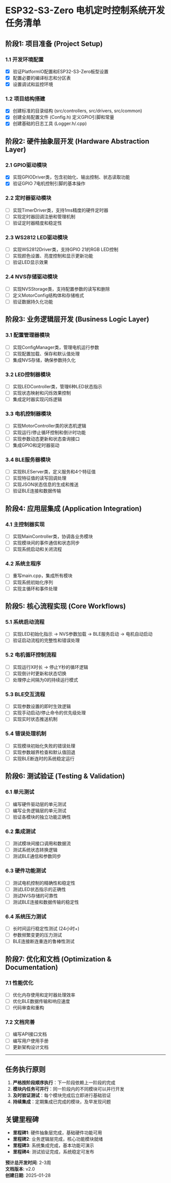 # ESP32-S3-Zero 电机定时控制系统开发任务清单

## 阶段1: 项目准备 (Project Setup)

### 1.1 开发环境配置
- [x] 验证PlatformIO配置和ESP32-S3-Zero板型设置
- [x] 配置必要的编译标志和分区表
- [x] 设置调试和监控环境

### 1.2 项目结构搭建
- [x] 创建标准的目录结构 (src/controllers, src/drivers, src/common)
- [x] 创建全局配置文件 (Config.h) 定义GPIO引脚和常量
- [x] 创建基础的日志工具 (Logger.h/.cpp)

## 阶段2: 硬件抽象层开发 (Hardware Abstraction Layer)

### 2.1 GPIO驱动模块
- [x] 实现GPIODriver类，包含初始化、输出控制、状态读取功能
- [x] 验证GPIO 7电机控制引脚的基本操作

### 2.2 定时器驱动模块  
- [ ] 实现TimerDriver类，支持1ms精度的硬件定时器
- [ ] 实现定时器回调注册和管理机制
- [ ] 验证定时器精度和稳定性

### 2.3 WS2812 LED驱动模块
- [ ] 实现WS2812Driver类，支持GPIO 21的RGB LED控制
- [ ] 实现颜色设置、亮度控制和显示更新功能
- [ ] 验证LED显示效果

### 2.4 NVS存储驱动模块
- [ ] 实现NVSStorage类，支持配置参数的读写和删除
- [ ] 定义MotorConfig结构体和存储格式
- [ ] 验证数据持久化功能

## 阶段3: 业务逻辑层开发 (Business Logic Layer)

### 3.1 配置管理器模块
- [ ] 实现ConfigManager类，管理电机运行参数
- [ ] 实现配置加载、保存和默认值处理
- [ ] 集成NVS存储，确保参数持久化

### 3.2 LED控制器模块
- [ ] 实现LEDController类，管理6种LED状态指示
- [ ] 实现状态映射和闪烁效果控制
- [ ] 集成定时器实现闪烁逻辑

### 3.3 电机控制器模块
- [ ] 实现MotorController类的状态机逻辑
- [ ] 实现运行/停止循环控制和倒计时功能
- [ ] 实现参数动态更新和状态查询接口
- [ ] 集成GPIO和定时器驱动

### 3.4 BLE服务器模块
- [ ] 实现BLEServer类，定义服务和4个特征值
- [ ] 实现特征值的读写回调处理
- [ ] 实现JSON状态信息的生成和推送
- [ ] 验证BLE连接和数据传输

## 阶段4: 应用层集成 (Application Integration)

### 4.1 主控制器实现
- [ ] 实现MainController类，协调各业务模块
- [ ] 实现模块间的事件通信和状态同步
- [ ] 实现系统启动和关闭流程

### 4.2 系统主程序
- [ ] 重写main.cpp，集成所有模块
- [ ] 实现系统初始化序列
- [ ] 实现主循环和事件处理

## 阶段5: 核心流程实现 (Core Workflows)

### 5.1 系统启动流程
- [ ] 实现LED初始化指示 → NVS参数加载 → BLE服务启动 → 电机自动启动
- [ ] 验证启动流程的完整性和错误处理

### 5.2 电机循环控制流程
- [ ] 实现运行X时长 → 停止Y秒的循环逻辑
- [ ] 实现倒计时更新和状态切换
- [ ] 处理停止间隔为0的持续运行模式

### 5.3 BLE交互流程
- [ ] 实现参数设置的即时生效逻辑
- [ ] 实现手动启动/停止命令的优先级处理
- [ ] 实现实时状态推送机制

### 5.4 错误处理机制
- [ ] 实现模块初始化失败的错误处理
- [ ] 实现参数越界检查和默认值回退
- [ ] 实现BLE断连时的系统稳定运行

## 阶段6: 测试验证 (Testing & Validation)

### 6.1 单元测试
- [ ] 编写硬件驱动层的单元测试
- [ ] 编写业务逻辑层的单元测试
- [ ] 验证各模块的独立功能正确性

### 6.2 集成测试
- [ ] 测试模块间接口调用和数据流
- [ ] 测试系统状态转换逻辑
- [ ] 测试BLE通信和参数同步

### 6.3 硬件功能测试
- [ ] 测试电机控制的精确性和稳定性
- [ ] 测试LED状态指示的正确性
- [ ] 测试NVS存储的可靠性
- [ ] 测试BLE连接和数据传输的稳定性

### 6.4 系统压力测试
- [ ] 长时间运行稳定性测试 (24小时+)
- [ ] 参数频繁变更的压力测试
- [ ] BLE连接断连重连的鲁棒性测试

## 阶段7: 优化和文档 (Optimization & Documentation)

### 7.1 性能优化
- [ ] 优化内存使用和定时器处理效率
- [ ] 优化BLE数据传输和响应速度
- [ ] 代码审查和重构

### 7.2 文档完善
- [ ] 编写API接口文档
- [ ] 编写用户使用手册
- [ ] 更新架构设计文档

---

## 任务执行原则

1. **严格按阶段顺序执行**：下一阶段依赖上一阶段的完成
2. **模块内任务可并行**：同一阶段内的不同模块可以并行开发
3. **及时验证测试**：每个模块完成后立即进行基础验证
4. **持续集成**：定期集成已完成的模块，及早发现问题

## 关键里程碑

- **里程碑1**: 硬件抽象层完成，基础硬件功能可用
- **里程碑2**: 业务逻辑层完成，核心功能模块就绪  
- **里程碑3**: 系统集成完成，基本功能可演示
- **里程碑4**: 测试验证完成，系统稳定可发布

**预计总开发时间**: 2-3周  
**文档版本**: v2.0  
**创建日期**: 2025-01-28